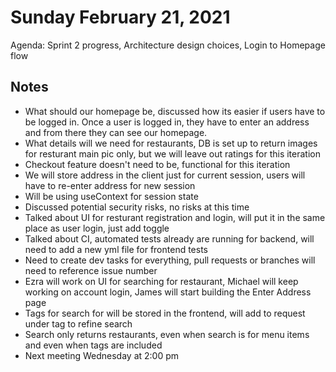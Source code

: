 # Sunday February 21, 2021
Agenda: 
Sprint 2 progress, 
Architecture design choices, 
Login to Homepage flow

## Notes
- What should our homepage be, discussed how its easier if users have to be logged in. Once a user is logged in, they have to enter an address and from there they can see our homepage.
- What details will we need for restaurants, DB is set up to return images for resturant main pic only, but we will leave out ratings for this iteration
- Checkout feature doesn't need to be, functional for this iteration 
- We will store address in the client just for current session, users will have to re-enter address for new session
- Will be using useContext for session state
- Discussed potential security risks, no risks at this time
- Talked about UI for resturant registration and login, will put it in the same place as user login, just add toggle
- Talked about CI, automated tests already are running for backend, will need to add a new yml file for frontend tests
- Need to create dev tasks for everything, pull requests or branches will need to reference issue number
- Ezra will work on UI for searching for restaurant, Michael will keep working on account login, James will start building the Enter Address page 
- Tags for search for will be stored in the frontend, will add to request under tag to refine search
- Search only returns restaurants, even when search is for menu items and even when tags are included
- Next meeting Wednesday at 2:00 pm 